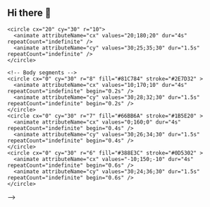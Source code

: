 ## Hi there 👋

<!--
**cyrildagher/cyrildagher** is a ✨ _special_ ✨ repository because its `README.md` (this file) appears on your GitHub profile.

Here are some ideas to get you started:

- 🔭 I’m currently working on ...
- 🌱 I’m currently learning ...
- 👯 I’m looking to collaborate on ...
- 🤔 I’m looking for help with ...
- 💬 Ask me about ...
- 📫 How to reach me: ...
- 😄 Pronouns: ...
- ⚡ Fun fact: ...
-->



<!-- <img src="https://raw.githubusercontent.com/michaelhall/michaelhall/output/github-contribution-grid-snake.svg" /> -->

<!-- 
<svg width="220" height="60" viewBox="0 0 220 60" xmlns="http://www.w3.org/2000/svg" role="img" aria-label="Smooth Snake Animation">
  <g fill="#4CAF50" stroke="#388E3C" stroke-width="2">
    <!-- Head -->
    <circle cx="20" cy="30" r="10">
      <animate attributeName="cx" values="20;180;20" dur="4s" repeatCount="indefinite" />
      <animate attributeName="cy" values="30;25;35;30" dur="1.5s" repeatCount="indefinite" />
    </circle>

    <!-- Body segments -->
    <circle cx="0" cy="30" r="8" fill="#81C784" stroke="#2E7D32" >
      <animate attributeName="cx" values="10;170;10" dur="4s" repeatCount="indefinite" begin="0.2s" />
      <animate attributeName="cy" values="30;28;32;30" dur="1.5s" repeatCount="indefinite" begin="0.2s" />
    </circle>
    <circle cx="0" cy="30" r="7" fill="#66BB6A" stroke="#1B5E20" >
      <animate attributeName="cx" values="0;160;0" dur="4s" repeatCount="indefinite" begin="0.4s" />
      <animate attributeName="cy" values="30;26;34;30" dur="1.5s" repeatCount="indefinite" begin="0.4s" />
    </circle>
    <circle cx="0" cy="30" r="6" fill="#388E3C" stroke="#0D5302" >
      <animate attributeName="cx" values="-10;150;-10" dur="4s" repeatCount="indefinite" begin="0.6s" />
      <animate attributeName="cy" values="30;24;36;30" dur="1.5s" repeatCount="indefinite" begin="0.6s" />
    </circle>
  </g>
</svg> -->
